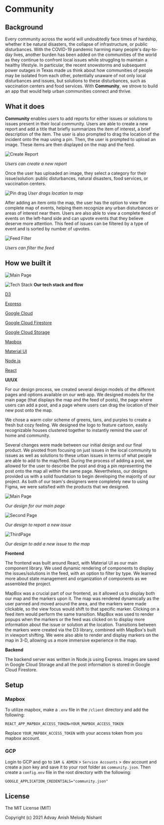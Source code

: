 # Community 

## Background
Every community across the world will undoubtedly face times of hardship, whether it be natural disasters, the collapse of infrastructure, or public disturbances. With the COVID-19 pandemic harming many people's day-to-day lives, another burden has been added on the communities of the world as they continue to confront local issues while struggling to maintain a healthy lifestyle. In particular, the recent snowstorms and subsequent power outages in Texas made us think about how communities of people may be isolated from each other, potentially unaware of not only local disturbances and issues, but solutions to these disturbances, such as vaccination centers and food services. With **Community**, we strove to build an app that would help urban communities connect and thrive. 


## What it does

**Community** enables users to add reports for either issues or solutions to issues present in their local community. Users are able to create a new report and add a title that briefly summarizes the item of interest, a brief description of the item. The user is also prompted to drag the location of the incident onto the map using a pin. Then, the user is prompted to upload an image. These items are then displayed on the map and the feed. 

![Create Report](https://github.com/Hackathon-Squad/Community/raw/main/Assets/create_report.png)

_Users can create a new report_

Once the user has uploaded an image, they select a category for their issue/solution: public disturbances, natural disasters, food services, or vaccination centers. 

![Pin drag](https://github.com/Hackathon-Squad/Community/raw/main/Assets/seePin.png)
_User drags location to map_

After adding an item onto the map, the user has the option to view the complete map of events, helping them recognize any urban disturbances or areas of interest near them. Users are also able to view a complete feed of events on the left-hand side and can upvote events that they believe deserve more attention. This feed of issues can be filtered by a type of event and is sorted by number of upvotes.

![Feed Filter](https://github.com/Hackathon-Squad/Community/raw/main/Assets/filter.png)

_Users can filter the feed_

## How we built it


![Main Page](https://github.com/Hackathon-Squad/Community/raw/main/Assets/TechStack.jpg)

![Tech Stack](https://github.com/Hackathon-Squad/Community/raw/main/Assets/TechFlow.jpg)
__Our tech stack and flow__

[D3](https://d3js.org/)

[Express](https://expressjs.com/)

[Google Cloud](https://cloud.google.com/)

[Google Cloud Firestore](https://firebase.google.com/docs/firestore)

[Google Cloud Storage](https://cloud.google.com/storage)

[Mapbox](https://www.mapbox.com/)

[Material UI](https://material-ui.com/)

[Node.js](https://nodejs.org/en/)

[React](https://reactjs.org/)


**UI/UX**

For our design process, we created several design models of the different pages and options available on our web app. We designed models for the main page (that displays the map and the feed of posts), the page where users can add a post, and a page where users can drag the location of their new post onto the map. 

We chose a warm color scheme of greens, tans, and purples to create a fresh but cozy feeling. We designed the logo to feature cartoon, easily recognizable houses clustered together to instantly remind the user of home and community.

Several changes were made between our initial design and our final product. We pivoted from focusing on just issues in the local community to issues as well as solutions to these urban issues in terms of what people are able to add to the map/feed. During the process of adding a post, we allowed for the user to describe the post and drag a pin representing the post onto the map all within the same page. Nevertheless, our designs provided us with a solid foundation to begin developing the majority of our project. As both of our team's designers were completely new to using Figma, we were satisfied with the products that we designed. 


![Main Page](https://github.com/Hackathon-Squad/Community/raw/main/Assets/figmapage1.png)

_Our design for our main page_

![Second Page](https://github.com/Hackathon-Squad/Community/raw/main/Assets/figmapage2.png)

_Our design to report a new issue_

![ThirdPage](https://github.com/Hackathon-Squad/Community/raw/main/Assets/figmapage3.png)

_Our design to add a new issue to the map_

**Frontend**

The frontend was built around React, with Material UI as our main component library. We used dynamic rendering of components to display the issues/solutions in the feed, with an option to filter by type. We learned more about state management and organization of components as we assembled the project. 

MapBox was a crucial part of our frontend, as it allowed us to display both our map and the markers upon it. The map was rendered dynamically as the user panned and moved around the area, and the markers were made clickable, so the view focus would shift to that specific marker. Clicking on a feed item would perform the same transition. MapBox was used to render popups when the markers or the feed was clicked on to display more information about the issue or solution at the location. Transitions between the markers were created via the D3 library, combined with MapBox's built in viewport shifting.  We were also able to render and display markers on the map in 3-D, allowing us a more immersive experience in the map. 

**Backend**

The backend server was written in Node.js using Express. Images are saved in Google Cloud Storage and all the post information is stored in Google Cloud Firestore. 

## Setup
### Mapbox

To utilize mapbox, make a `.env` file in the `/client` directory and add the following:
```
REACT_APP_MAPBOX_ACCESS_TOKEN=YOUR_MAPBOX_ACCESS_TOKEN
```
Replace `YOUR_MAPBOX_ACCESS_TOKEN` with your access token from you mapbox account.

### GCP
Login to GCP and go to `IAM & ADMIN` > `Service Accounts` > dev account and create a json key and save it to your root folder as `community.json`. Then create a `config.env` file in the root directory with the following:
```
GOOGLE_APPLICATION_CREDENTIALS="community.json"
```


## License
The MIT License (MIT)

Copyright (c) 2021 Advay Anish Melody Nishant
